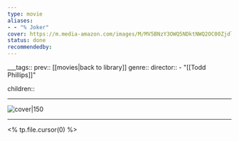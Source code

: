 ```yaml
---
type: movie
aliases:
- - "% Joker"
cover: https://m.media-amazon.com/images/M/MV5BNzY3OWQ5NDktNWQ2OC00ZjdlLThkMmItMDhhNDk3NTFiZGU4XkEyXkFqcGc@._V1_SX300.jpg
status: done
recommendedby:
---
```

___tags:: prev:: [[movies|back to library]]
genre::
director::   - "[[Todd Phillips]]"

children::
___
![cover|150](https://m.media-amazon.com/images/M/MV5BNzY3OWQ5NDktNWQ2OC00ZjdlLThkMmItMDhhNDk3NTFiZGU4XkEyXkFqcGc@._V1_SX300.jpg)
___
<% tp.file.cursor(0) %>
